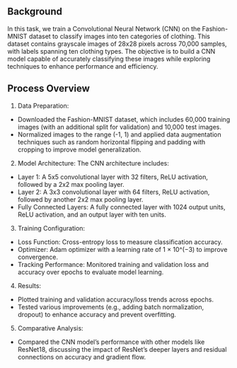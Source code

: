 ## Background
In this task, we train a Convolutional Neural Network (CNN) on the Fashion-MNIST dataset to classify images into ten categories of clothing. This dataset contains grayscale images of 28x28 pixels across 70,000 samples, with labels spanning ten clothing types. The objective is to build a CNN model capable of accurately classifying these images while exploring techniques to enhance performance and efficiency.

## Process Overview
1. Data Preparation:

* Downloaded the Fashion-MNIST dataset, which includes 60,000 training images (with an additional split for validation) and 10,000 test images.
* Normalized images to the range (-1, 1) and applied data augmentation techniques such as random horizontal flipping and padding with cropping to improve model generalization.

2. Model Architecture:
The CNN architecture includes:

* Layer 1: A 5x5 convolutional layer with 32 filters, ReLU activation, followed by a 2x2 max pooling layer.
* Layer 2: A 3x3 convolutional layer with 64 filters, ReLU activation, followed by another 2x2 max pooling layer.
* Fully Connected Layers: A fully connected layer with 1024 output units, ReLU activation, and an output layer with ten units.

3. Training Configuration:
* Loss Function: Cross-entropy loss to measure classification accuracy.
* Optimizer: Adam optimizer with a learning rate of 1 × 10^(−3) to improve convergence.
* Tracking Performance: Monitored training and validation loss and accuracy over epochs to evaluate model learning.
  
4. Results:
* Plotted training and validation accuracy/loss trends across epochs.
* Tested various improvements (e.g., adding batch normalization, dropout) to enhance accuracy and prevent overfitting.
  
5. Comparative Analysis:
* Compared the CNN model’s performance with other models like ResNet18, discussing the impact of ResNet’s deeper layers and residual connections on accuracy and gradient flow.
